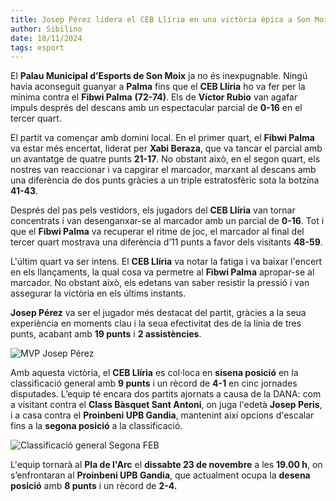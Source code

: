 ```yaml
---
title: Josep Pérez lidera el CEB Llíria en una victòria èpica a Son Moix
author: Sibilino
date: 18/11/2024
tags: esport
---
```


El **Palau Municipal d’Esports de Son Moix** ja no és inexpugnable. Ningú havia aconseguit guanyar a **Palma** fins que el **CEB Llíria** ho va fer per la mínima contra el **Fibwi Palma** **(72-74)**. Els de **Víctor Rubio** van agafar impuls després del descans amb un espectacular parcial de **0-16** en el tercer quart.

El partit va començar amb domini local. En el primer quart, el **Fibwi Palma** va estar més encertat, liderat per **Xabi Beraza**, que va tancar el parcial amb un avantatge de quatre punts **21-17**. No obstant això, en el segon quart, els nostres van reaccionar i va capgirar el marcador, marxant al descans amb una diferència de dos punts gràcies a un triple estratosfèric sota la botzina **41-43**.

Després del pas pels vestidors, els jugadors del **CEB Llíria** van tornar concentrats i van desenganxar-se al marcador amb un parcial de **0-16**. Tot i que el **Fibwi Palma** va recuperar el ritme de joc, el marcador al final del tercer quart mostrava una diferència d’11 punts a favor dels visitants **48-59**.

L'últim quart va ser intens. El **CEB Llíria** va notar la fatiga i va baixar l'encert en els llançaments, la qual cosa va permetre al **Fibwi Palma** apropar-se al marcador. No obstant això, els edetans van saber resistir la pressió i van assegurar la victòria en els últims instants.

**Josep Pérez** va ser el jugador més destacat del partit, gràcies a la seua experiència en moments clau i la seua efectivitat des de la línia de tres punts, acabant amb **19 punts** i **2 assistències**.

![MVP Josep Pérez](/assets/continguts/recursos/2024-11-18-Josep-Perez-MVP.jpg "MVP jornada 7 CEB Llíria")

Amb aquesta victòria, el **CEB Llíria** es col·loca en **sisena posició** en la classificació general amb **9 punts** i un rècord de **4-1** en cinc jornades disputades. L’equip té encara dos partits ajornats a causa de la DANA: com a visitant contra el **Class Bàsquet Sant Antoni**, on juga l'edetà **Josep Peris**, i a casa contra el **Proinbeni UPB Gandia**, mantenint així opcions d'escalar fins a la **segona posició** a la classificació.

![Classificació general Segona FEB](/assets/continguts/recursos/2024-11-18-ClassifificacióSegonaFEB-J7.jpg "Classificació Jornada 7")

L'equip tornarà al **Pla de l'Arc** el **dissabte 23 de novembre** a les **19.00 h**, on s’enfrontaran al **Proinbeni UPB Gandia**, que actualment ocupa la **desena posició** amb **8 punts** i un rècord de **2-4.**